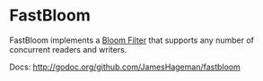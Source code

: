 # FastBloom

FastBloom implements a [Bloom Filter](https://en.wikipedia.org/wiki/Bloom_filter)
that supports any number of concurrent readers and writers.

Docs: http://godoc.org/github.com/JamesHageman/fastbloom
